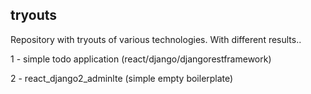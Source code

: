 ## tryouts

Repository with tryouts of various technologies. With different results..

1 - simple todo application (react/django/djangorestframework)

2 - react_django2_adminlte (simple empty boilerplate)
